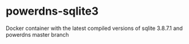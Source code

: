 powerdns-sqlite3
================

Docker container with the latest compiled versions of sqlite 3.8.7.1 and powerdns master branch
